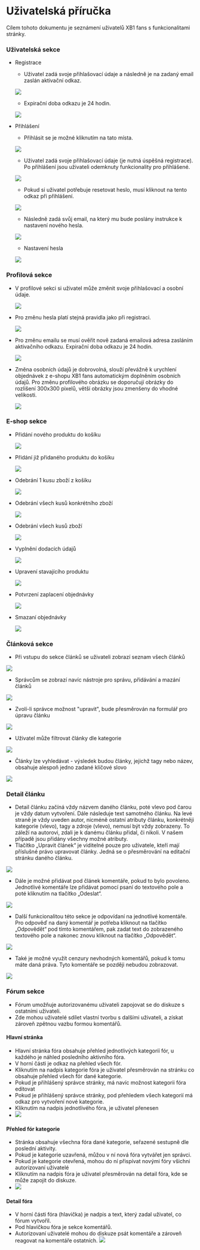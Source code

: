 # Uživatelská příručka
Cílem tohoto dokumentu je seznámení uživatelů XB1 fans s funkcionalitami stránky. 
### Uživatelská sekce
- Registrace 
    - Uživatel zadá svoje přihlašovací údaje a následně je na zadaný email zaslán aktivační odkaz.
    
    ![](pictures/register1.PNG)
    - Expirační doba odkazu je 24 hodin.

    ![](pictures/activation_link.PNG)

- Přihlášení
    - Přihlásit se je možné kliknutím na tato místa.

    ![](pictures/login.png)
    - Uživatel zadá svoje přihlašovací údaje (je nutná úspěšná registrace). Po přihlášení jsou uživateli odemknuty funkcionality pro přihlášené.
    
    ![](pictures/login2.PNG)
    - Pokud si uživatel potřebuje resetovat heslo, musí kliknout na tento odkaz při přihlášení.
    
    ![](pictures/passwordResetWhere.PNG)
    - Následně zadá svůj email, na který mu bude poslány instrukce k nastavení nového hesla.
    
    ![](pictures/passwordReset.PNG)
    - Nastavení hesla
    
    ![](pictures/passwordResetSet.PNG)

### Profilová sekce
- V profilové sekci si uživatel může změnit svoje přihlašovací a osobní údaje.

    ![](pictures/profile1.PNG) 
- Pro změnu hesla platí stejná pravidla jako při registraci.

    ![](pictures/profile_pass_change.PNG)
- Pro změnu emailu se musí ověřit nově zadaná emailová adresa zasláním aktivačního odkazu.  Expirační doba odkazu je 24 hodin.

    ![](pictures/profile_email_change.PNG)
- Změna osobních údajů je dobrovolná, slouží převážně k urychlení objednávek z e-shopu XB1 fans automatickým doplněním osobních údajů. Pro změnu profilového obrázku se doporučují obrázky do rozlišení 300x300 pixelů, větší obrázky jsou zmenšeny do vhodné velikosti.
    
    ![](pictures/profile2.PNG)

### E-shop sekce
- Přidání nového produktu do košíku

    ![](pictures/eshop1.png) 
- Přidání již přidaného produktu do košíku 

    ![](pictures/eshop2.png) 
- Odebrání 1 kusu zboží z košíku 

    ![](pictures/eshop3.png) 
- Odebrání všech kusů konkrétního zboží

    ![](pictures/eshop4.png) 
- Odebrání všech kusů zboží

    ![](pictures/eshop4.5.png) 
- Vyplnění dodacích údajů 

    ![](pictures/eshop6.png) 
- Upravení stavajícího produktu

    ![](pictures/eshop5.png) 
- Potvrzení zaplacení objednávky

    ![](pictures/eshop7.png)
- Smazaní objednávky

    ![](pictures/eshop8.png)
### Článková sekce
- Při vstupu do sekce článků se uživateli zobrazí seznam všech článků

![](pictures/article_view.png)

- Správcům se zobrazí navíc nástroje pro správu, přidávání a mazání článků

![](pictures/article_view_perm.png)

- Zvolí-li správce možnost "upravit", bude přesměrován na formulář pro úpravu článku

![](pictures/article_form.png)


- Uživatel může filtrovat články dle kategorie

![](pictures/categories.png)

- Články lze vyhledávat - výsledek budou články, jejichž tagy nebo název, obsahuje alespoň jedno zadané klíčové slovo

![](pictures/searchbox.png)

### Detail článku
- Detail článku začíná vždy názvem daného článku, poté vlevo pod čarou je vždy datum vytvoření. Dále následuje text samotného článku. Na levé straně je vždy uveden autor, nicméně ostatní atributy článku, konkrétněji kategorie (vlevo), tagy a zdroje (vlevo), nemusí být vždy zobrazeny. To záleží na autorovi, zdali je k danému článku přidal, či nikoli. V našem případě jsou přidány všechny možné atributy.
- Tlačítko „Upravit článek“ je viditelné pouze pro uživatele, kteří mají příslušné právo upravovat články. Jedná se o přesměrování na editační stránku daného článku.
    
![](pictures/article_detail_overview.png)

- Dále je možné přidávat pod článek komentáře, pokud to bylo povoleno. Jednotlivé komentáře lze přidávat pomocí psaní do textového pole a poté kliknutím na tlačítko „Odeslat“. 

![](pictures/article_detail_comment.png)
    
- Další funkcionalitou této sekce je odpovídaní na jednotlivé komentáře. Pro odpověď na daný komentář je potřeba kliknout na tlačítko „Odpovědět“ pod tímto komentářem, pak zadat text do zobrazeného textového pole a nakonec znovu kliknout na tlačítko „Odpovědět“.    

![](pictures/article_detail_reply.png)

- Také je možné využít cenzury nevhodných komentářů, pokud k tomu máte daná práva. Tyto komentáře se později nebudou zobrazovat.

![](pictures/clanky.png)

### Fórum sekce
- Fórum umožňuje autorizovanému uživateli zapojovat se do diskuze s ostatními uživateli.
- Zde mohou uživatelé sdílet vlastní tvorbu s dalšími uživateli, a získat zároveň zpětnou vazbu formou komentářů.
#### Hlavní stránka
- Hlavní stránka fóra obsahuje přehled jednotlivých kategoríí fór, u každého je náhled posledního aktivního fóra.
- V horní části je odkaz na přehled všech fór.
- Kliknutím na nadpis kategorie fóra je uživatel přesměrován na stránku co obsahuje přehled všech fór dané kategorie.
- Pokud je přihlášený správce stránky, má navíc možnost kategorii fóra editovat
- Pokud je přihlášený správce stránky, pod přehledem všech kategorií má odkaz pro vytvoření nové kategorie.
- Kliknutím na nadpis jednotlivého fóra, je uživatel přenesen
- ![](pictures/forumIndex.png)  
#### Přehled fór kategorie
- Stránka obsahuje všechna fóra dané kategorie, seřazené sestupně dle poslední aktivity.
- Pokud je kategorie uzavřená, můžou v ní nová fóra vytvářet jen správci.
- Pokud je kategorie otevřená, mohou do ní přispívat novými fóry všichni autorizovaní uživatelé
- Kliknutím na nadpis fóra je uživatel přesměrován na detail fóra, kde se může zapojit do diskuze.
- ![](pictures/forumCategoryDetail.png)  
#### Detail fóra
- V horní části fóra (hlavička) je nadpis a text, který zadal uživatel, co fórum vytvořil.
- Pod hlavičkou fóra je sekce komentářů.
- Autorizovaní uživatelé mohou do diskuze psát komentáře a zároveň reagovat na komentáře ostatních.
![](pictures/forum_comments.png)
